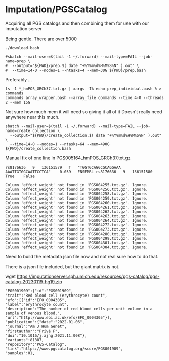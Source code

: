
#	Imputation/PGSCatalog

Acquiring all PGS catalogs and then combining them for use with our imputation server


Being gentle. There are over 5000



```
./download.bash

#sbatch --mail-user=$(tail -1 ~/.forward) --mail-type=FAIL --job-name=prep \
#  --output="${PWD}/prep.$( date "+%Y%m%d%H%M%S%N" ).out" \
#  --time=14-0 --nodes=1 --ntasks=4 --mem=30G ${PWD}/prep.bash
```

Preferably ...
```
ls -1 *_hmPOS_GRCh37.txt.gz | xargs -I% echo prep_individual.bash % > commands
commands_array_wrapper.bash --array_file commands --time 4-0 --threads 2 --mem 15G
```


Not sure how much mem it will need so giving it all of it
Doesn't really need anywhere near this much.

```
sbatch --mail-user=$(tail -1 ~/.forward) --mail-type=FAIL --job-name=create_collection \
  --output="${PWD}/create_collection.$( date "+%Y%m%d%H%M%S%N" ).out" \
  --time=14-0 --nodes=1 --ntasks=64 --mem=490G ${PWD}/create_collection.bash
```

Manual fix of one line in PGS005164_hmPOS_GRCh37.txt.gz 

```
rs8176636	9	136151579	T	"TGGTGCAGGCGCAGGAAA
AAATTGTGGCAATTCCTCA"	0.039	ENSEMBL	rs8176636	9	136151580		True	False
```

```
Column 'effect_weight' not found in 'PGS004255.txt.gz'. Ignore.
Column 'effect_weight' not found in 'PGS004256.txt.gz'. Ignore.
Column 'effect_weight' not found in 'PGS004258.txt.gz'. Ignore.
Column 'effect_weight' not found in 'PGS004259.txt.gz'. Ignore.
Column 'effect_weight' not found in 'PGS004260.txt.gz'. Ignore.
Column 'effect_weight' not found in 'PGS004261.txt.gz'. Ignore.
Column 'effect_weight' not found in 'PGS004262.txt.gz'. Ignore.
Column 'effect_weight' not found in 'PGS004263.txt.gz'. Ignore.
Column 'effect_weight' not found in 'PGS004264.txt.gz'. Ignore.
Column 'effect_weight' not found in 'PGS004272.txt.gz'. Ignore.
Column 'effect_weight' not found in 'PGS004273.txt.gz'. Ignore.
Column 'effect_weight' not found in 'PGS004280.txt.gz'. Ignore.
Column 'effect_weight' not found in 'PGS004299.txt.gz'. Ignore.
Column 'effect_weight' not found in 'PGS004301.txt.gz'. Ignore.
Column 'effect_weight' not found in 'PGS004304.txt.gz'. Ignore.
```





Need to build the metadata json file now and not real sure how to do that.


There is a json file included, but the giant matrix is not.

wget https://imputationserver.sph.umich.edu/resources/pgs-catalog/pgs-catalog-20230119-hg19.zip

```
"PGS001909":{"id":"PGS001909",
"trait":"Red blood cell (erythrocyte) count",
"efo":[{"id":"EFO_0004305",
"label":"erythrocyte count",
"description":"The number of red blood cells per unit volume in a sample of venous blood.",
"url":"http://www.ebi.ac.uk/efo/EFO_0004305"}],
"publication":{"date":"2022-01-06",
"journal":"Am J Hum Genet",
"firstauthor":"Privé F",
"doi":"10.1016/j.ajhg.2021.11.008"},
"variants":81887,
"repository":"PGS-Catalog",
"link":"https://www.pgscatalog.org/score/PGS001909",
"samples":0},
```


